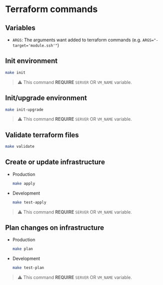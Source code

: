 # Terraform commands

## Variables

- `ARGS`: The arguments want added to terraform commands (e.g. `ARGS="-target='module.ssh'"`)

## Init environment

```sh
make init
```

> ⚠️ This command **REQUIRE** `SERVER` OR `VM_NAME` variable.

## Init/upgrade environment

```sh
make init-upgrade
```

> ⚠️ This command **REQUIRE** `SERVER` OR `VM_NAME` variable.

## Validate terraform files

```sh
make validate
```

## Create or update infrastructure

- Production

  ```sh
  make apply
  ```

- Development

  ```sh
  make test-apply
  ```

> ⚠️ This command **REQUIRE** `SERVER` OR `VM_NAME` variable.

## Plan changes on infrastructure

- Production

  ```sh
  make plan
  ```

- Development

  ```sh
  make test-plan
  ```

> ⚠️ This command **REQUIRE** `SERVER` OR `VM_NAME` variable.
